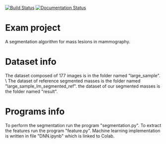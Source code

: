 [![Build Status](https://travis-ci.org/SaraSaponaro/segmentation_program.svg?branch=master)](https://travis-ci.org/SaraSaponaro/segmentation_program)
[![Documentation Status](https://readthedocs.org/projects/segmentation-program/badge/?version=latest)](https://segmentation-program.readthedocs.io/en/latest/?badge=latest)


# Exam project
A segmentation algorithm for mass lesions in mammography.

# Dataset info
The dataset composed of 177 images is in the folder named "large_sample".
\\
The dataset of reference segmented masses is the folder named "large_sample_Im_segmented_ref".
the dataset of our segmented masses is the folder named "result".

# Programs info
To perform the segmentation run the program "segmentation.py".
To extract the features run the program "feature.py".
Machine learning implementation is written in file "DNN.ipynb" which is linked to Colab.



